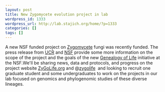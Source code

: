 ```yaml
---
layout: post
title: New Zygomycete evolution project in lab
wordpress_id: 1333
wordpress_url: http://lab.stajich.org/home/?p=1333
categories: []
tags: []
---
```

A new NSF funded project on [Zygomycete](http://zygomycetes.org/) fungi was recently funded. The press release from [UCR](http://ucrtoday.ucr.edu/24575) and [NSF](https://www.nsf.gov/news/news_summ.jsp?cntn_id=132716&org=NSF&from=news) provide some more information on the scope of the project and the goals of the new [Genealogy of Life](http://www.nsf.gov/pubs/2014/nsf14527/nsf14527.htm) initiative at the NSF.We'll be sharing news, data and protocols, and progress on the project website [ZyGoLife.org](http://zygolife.org) and @[zygolife](http://twitter.com/zygolife)  and looking to recruit one graduate student and some undergraduates to work on the projects in our lab focused on genomics and phylogenomic studies of these diverse lineages.
